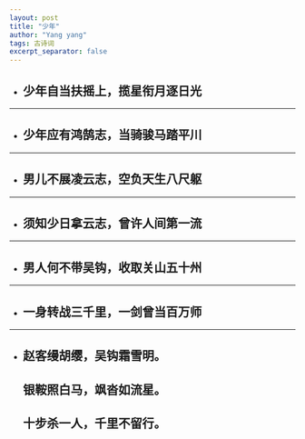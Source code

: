 ```yaml
---
layout: post
title: "少年"
author: "Yang yang"
tags: 古诗词
excerpt_separator: false
---
```



- ## 少年自当扶摇上，揽星衔月逐日光

---

- ## 少年应有鸿鹄志，当骑骏马踏平川

---

- ## 男儿不展凌云志，空负天生八尺躯

---

- ## 须知少日拿云志，曾许人间第一流

---

- ## 男人何不带吴钩，收取关山五十州

---

- ## 一身转战三千里，一剑曾当百万师

---

- ## 赵客缦胡缨，吴钩霜雪明。  
  ## 银鞍照白马，飒沓如流星。
  ## 十步杀一人，千里不留行。
